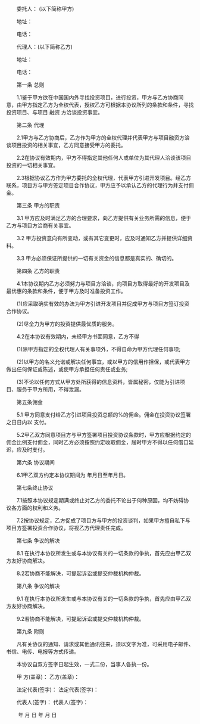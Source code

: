 
 　　委托人： (以下简称甲方)
 
 　　地址：
 
 　　电话：
 
 　　代理人：(以下简称乙方)
 
 　　地址：
 
 　　电话：
 
 　　第一条 总则
 
 　　1.1鉴于甲方欲在中国国内外寻找投资项目，进行投资，甲方与乙方协商同意，由甲方指定乙方为全权代表，授权乙方可根据本协议所列的条款和条件，寻找投资项目、与项目
融资
方洽谈投资事宜。
 
 　　第二条 代理
 
 　　2.1甲方与乙方协商后，乙方作为甲方的全权代理并代表甲方与项目融资方洽谈项目投资的相关事宜，乙方同意接受甲方的委托。
 
 　　2.2在协议有效期内，甲方不得指定其他任何人或单位为其代理人洽谈该项目投资的一切相关事宜。
 
 　　2.3根据协议乙方作为甲方委托的全权代理，代表甲方引进开发项目。经乙方联系，项目方与甲方签定项目合作协议，甲方应予以承认乙方的代理行为并支付佣金。
 
 　　第三条 甲方的职责
 
 　　3.1 甲方应及时满足乙方的合理要求，向乙方提供有关业务所需的信息，便于乙方与项目方洽商有关事宜。
 
 　　3.2 甲方投资意向有所变动，或有其它变更时，应及时通知乙方并提供详细资料。
 
 　　3.3 甲方必须保证所提供的一切有关资金的信息都是真实的、确切的。
 
 　　第四条 乙方的职责
 
 　　4.1本协议期内乙方必须努力与项目方洽谈，向项目方取得最好的开发项目及最优惠的条款和条件，便于甲方及时准备投资工作。
 
 　　(1)应采取确实有效的办法为甲方引进开发项目并促成甲方与项目方签订投资合作协议。
 
 　　(2)尽全力为甲方的投资提供最优质的服务。
 
 　　4.2在本协议有效期内，未经甲方书面同意，乙方不得
 
 　　(1)除甲方指定的全权代理人有关事项外，不得自命为甲方代理任何事项;
 
 　　(2)以甲方的名义允诺或解决任何事宜，或以甲方的信用作担保，或代表甲方做出任何保证或陈述，或使甲方承担任何责任或业务;
 
 　　(3)不论以任何方式从甲方处所获得的信息资料，皆属秘密，仅能为引进项目、服务于甲方所用，不得泄漏。
 
 　　第五条佣金
 
 　　5.1 甲方同意支付给乙方引进项目投资总额的%的佣金。佣金在投资协议签署之日日内以 支付。
 
 　　5.2甲乙双方同意项目方与甲方签署项目投资协议条款时，甲方应根据约定的佣金比例支付佣金，同时乙方必须按照约定收取佣金，届时甲方不得以任何借口延迟，应及时支付。
 
 　　第六条 协议期间
 
 　　6.1甲乙双方约定本协议期间为 年月日至年月日。
 
 　　第七条终止协议
 
 　　7.1按照本协议规定期满或终止对乙方的委托不论出于何种原因，均不妨碍协议各方面的权利和义务。
 
 　　7.2按协议规定，乙方促成了项目方与甲方的投资谈判，如果甲方擅自私下与项目方签署投资合作协议，将视乙方代理责任完成。
 
 　　第七条 争议的解决
 
 　　8.1 在执行本协议所发生或与本协议有关的一切条款的争执，首先应由甲乙双方友好协商解决。
 
 　　8.2若协商不能解决，可提起诉讼或提交仲裁机构仲裁。
 
 　　第八条 争议的解决
 
 　　9.1 在执行本协议所发生或与本协议有关的一切条款的争执，首先应由甲乙双方友好协商解决。
 
 　　9.2若协商不能解决，可提起诉讼或提交仲裁机构仲裁。
 
 　　第九条 附则
 
 　　凡有关协议的通知、请求或其他通讯往来，须以文字为准，可采用电子邮件、书信、电传、电报等方式传递。
 
 　　本协议自双方签字日起生效，一式二份，当事人各执一份。
 
 　　甲 方(盖章)： 乙方(盖章)：
 
 　　法定代表(签字)： 法定代表(签字)：
 
 　　代表人(签字)： 代表人(签字)：
 
 　　 年 月 日 年 月 日
 
 

 
 
 
 
 
  


  
 

  


  


  
 
 
 
 

